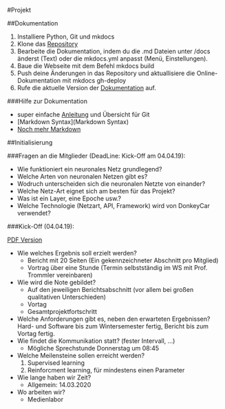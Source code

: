 #Projekt

##Dokumentation
1. Installiere Python, Git und mkdocs
2. Klone das [Repository](https://github.com/bohniti/it_projekt_dokumentation)
3. Bearbeite die Dokumentation, indem du die .md Dateien unter /docs änderst (Text) oder die mkdocs.yml anpasst (Menü, Einstellungen).
4. Baue die Webseite mit dem Befehl mkdocs build
5. Push deine Änderungen in das Repository und aktuallisiere die Online-Dokumentation mit mkdocs gh-deploy
6. Rufe die aktuelle Version der [Dokumentation](https://bohniti.github.io/it-projekt) auf.

###Hilfe zur Dokumentation
* super einfache [Anleitung](https://rogerdudler.github.io/git-guide/index.de.html) und Übersicht für Git
* [Markdown Syntax](Markdown Syntax)
* [Noch mehr Markdown](https://support.squarespace.com/hc/de/articles/206543587-Markdown-Spickzettel)

##Initialisierung

###Fragen an die Mitglieder (DeadLine: Kick-Off am 04.04.19):
* Wie funktioniert ein neuronales Netz grundlegend?
* Welche Arten von neuronalen Netzen gibt es?
* Wodruch unterscheiden sich die neuronalen Netzte von einander?
* Welche Netz-Art eignet sich am besten für das Projekt?
* Was ist ein Layer, eine Epoche usw.?
* Welche Technologie (Netzart, API, Framework) wird von DonkeyCar verwendet?

###Kick-Off (04.04.19):

[PDF Version](/data/kick_off.pdf)

* Wie welches Ergebnis soll erzielt werden?
   * Bericht mit 20 Seiten (Ein gekennzeichneter Abschnitt pro Mitglied)
   * Vortrag über eine Stunde (Termin selbstständig im WS mit Prof. Trommler vereinbaren)
* Wie wird die Note gebildet?
   * Auf den jeweiligen Berichtsabschnitt (vor allem bei großen qualitativen Unterschieden)
   * Vortag
   * Gesamtprojektfortschritt
* Welche Anforderungen gibt es, neben den erwarteten Ergebnissen?
Hard- und Software bis zum Wintersemester fertig, Bericht bis zum Vortag fertig.
* Wie findet die Kommunikation statt? (fester Intervall, ...)
  * Mögliche Sprechstunde Donnerstag um 08:45
* Welche Meilensteine sollen erreicht werden?
   1. Supervised learning
   2. Reinforcment learning, für mindestens einen Parameter
* Wie lange haben wir Zeit?
   * Allgemein: 14.03.2020
* Wo arbeiten wir?
   * Medienlabor

###
